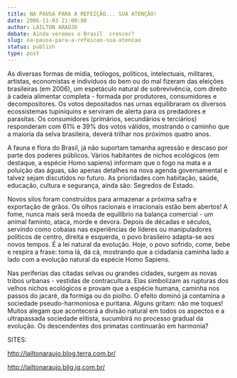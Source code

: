 ```yaml
---
title: NA PAUSA PARA A REFEIÇÃO... SUA ATENÇÃO!
date: 2006-11-03 21:00:00
author: LAILTON ARAÚJO
debate: Ainda veremos o Brasil  crescer?
slug: na-pausa-para-a-refeicao-sua-atencao
status: publish 
type: post
---
```


As diversas formas de mídia, teólogos, políticos, intelectuais, militares, artistas, economistas e indivíduos do bem ou do mal fizeram das eleições brasileiras (em 2006), um espetáculo natural de sobrevivência, com direito à cadeia alimentar completa - formada por produtores, consumidores e decompositores. Os votos depositados nas urnas equilibraram os diversos ecossistemas tupiniquins e serviram de alerta para os predadores e parasitas. Os consumidores (primários, secundários e terciários) responderam com 61% e 39% dos votos válidos, mostrando o caminho que a maioria da selva brasileira, deverá trilhar nos próximos quatro anos.


 A fauna e flora do Brasil, já não suportam tamanha agressão e descaso por parte dos poderes públicos. Vários habitantes de nichos ecológicos (em destaque, a espécie Homo sapiens) informam que o fogo na mata e a poluição das águas, são apenas detalhes na nova agenda governamental e talvez sejam discutidos no futuro. As prioridades com habitação, saúde, educação, cultura e segurança, ainda são: Segredos de Estado.


 Novos silos foram construídos para armazenar a próxima safra e exportação de grãos. Os olhos racionais e irracionais estão bem abertos! A fome, nunca mais será moeda de equilíbrio na balança comercial - um animal faminto, ataca, morde e devora. Depois de décadas e séculos, servindo como cobaias nas experiências de líderes ou manipuladores políticos de centro, direita e esquerda, o povo brasileiro adapta-se aos novos tempos. É a lei natural da evolução. Hoje, o povo sofrido, come, bebe e respira a frase: toma lá, dá cá, mostrando que a cidadania caminha lado a lado com a evolução natural da espécie Homo Sapiens.


 Nas periferias das citadas selvas ou grandes cidades, surgem as novas tribos urbanas - vestidas de contracultura. Elas simbolizam as rupturas dos velhos nichos ecológicos e provam que a espécie humana, caminha nos passos do jacaré, da formiga ou do piolho. O efeito dominó já contamina a sociedade pseudo-harmoniosa e puritana. Alguns gritam: não me toques! Muitos alegam que acontecerá a divisão natural em todos os aspectos e a ultrapassada sociedade elitista, sucumbirá no processo gradual da evolução. Os descendentes dos primatas continuarão em harmonia?


 SITES:

 http://lailtonaraujo.blog.terra.com.br/

 http://lailtonaraujo.blig.ig.com.br/
